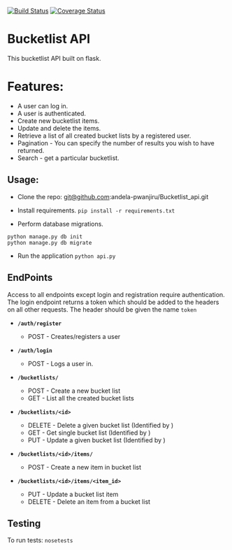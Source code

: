 [![Build Status](https://travis-ci.org/andela-pwanjiru/Bucketlist_api.svg?branch=develop)](https://travis-ci.org/andela-pwanjiru/Bucketlist_api)
[![Coverage Status](https://coveralls.io/repos/github/andela-pwanjiru/Bucketlist_api/badge.svg?branch=develop)](https://coveralls.io/github/andela-pwanjiru/Bucketlist_api?branch=develop)
# Bucketlist API
This bucketlist API built on flask.

# Features:

*  A user can log in.
*  A user is authenticated.
*  Create new bucketlist items.
*  Update and delete the items.
*  Retrieve a list of all created bucket lists by a registered user.
*  Pagination - You can specify the number of results you wish to have returned.
*  Search - get a particular bucketlist.

## Usage:

* Clone the repo: git@github.com:andela-pwanjiru/Bucketlist_api.git
* Install requirements.
 `pip install -r requirements.txt`

* Perform database migrations.
```
python manage.py db init
python manage.py db migrate
```

* Run the application
`python api.py`


## EndPoints
Access to all endpoints except login and registration require authentication.
The login endpoint returns a token which should be added to the headers on
all other requests. The header should be given the name `token`

* **`/auth/register`**
    * POST - Creates/registers a user

* **`/auth/login`**
    * POST - Logs a user in.

* **`/bucketlists/`**
    * POST - Create a new bucket list
    * GET - List all the created bucket lists

* **`/bucketlists/<id>`**
    * DELETE - Delete a given bucket list (Identified by <id>)
    * GET - Get single bucket list  (Identified by <id>)
    * PUT - Update a given bucket list  (Identified by <id>)


* **`/bucketlists/<id>/items/`**
    * POST - Create a new item in bucket list

* **`/bucketlists/<id>/items/<item_id>`**
    * PUT - Update a bucket list item
    * DELETE - Delete an item from a bucket list



## Testing
To run tests:
`nosetests`
